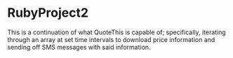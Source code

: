 # RubyProject2
This is a continuation of what QuoteThis is capable of; specifically, iterating through an array at set time intervals to download price information and sending off SMS messages with said information.
